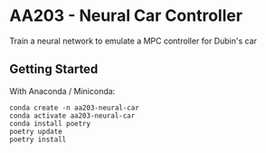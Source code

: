 # AA203 - Neural Car Controller
Train a neural network to emulate a MPC controller for Dubin's car

## Getting Started
With Anaconda / Miniconda:
```
conda create -n aa203-neural-car
conda activate aa203-neural-car
conda install poetry
poetry update
poetry install
```
